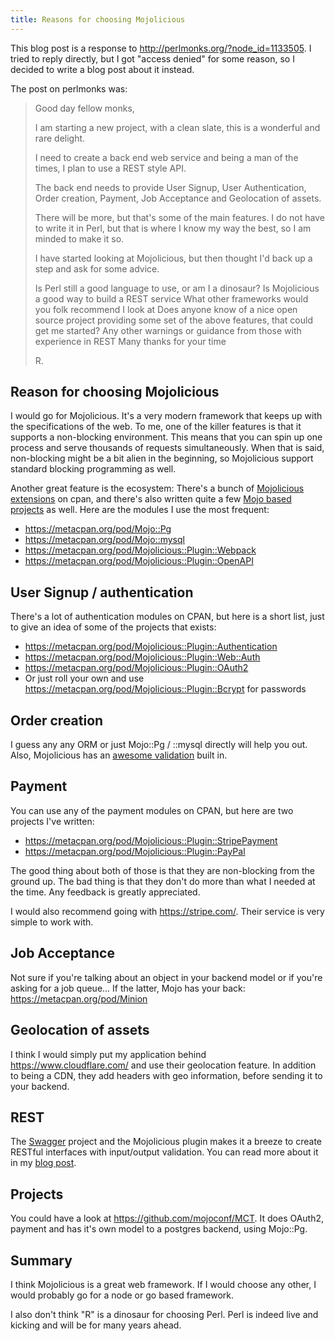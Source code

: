 ```yaml
---
title: Reasons for choosing Mojolicious
---
```


This blog post is a response to <http://perlmonks.org/?node_id=1133505>.
I tried to reply directly, but I got "access denied" for some reason, so
I decided to write a blog post about it instead.

The post on perlmonks was:

> Good day fellow monks,
>
> I am starting a new project, with a clean slate, this is a wonderful
> and rare delight.
>
> I need to create a back end web service and being a man of the times,
> I plan to use a REST style API.
>
> The back end needs to provide User Signup, User Authentication, Order
> creation, Payment, Job Acceptance and Geolocation of assets.
>
> There will be more, but that's some of the main features. I do not
> have to write it in Perl, but that is where I know my way the best, so
> I am minded to make it so.
>
> I have started looking at Mojolicious, but then thought I'd back up a
> step and ask for some advice.
>
> Is Perl still a good language to use, or am I a dinosaur? Is
> Mojolicious a good way to build a REST service What other frameworks
> would you folk recommend I look at Does anyone know of a nice open
> source project providing some set of the above features, that could
> get me started? Any other warnings or guidance from those with
> experience in REST Many thanks for your time
>
> R.

## Reason for choosing Mojolicious

I would go for Mojolicious. It's a very modern framework that keeps up
with the specifications of the web. To me, one of the killer features is
that it supports a non-blocking environment. This means that you can
spin up one process and serve thousands of requests simultaneously. When
that is said, non-blocking might be a bit alien in the beginning, so
Mojolicious support standard blocking programming as well.

Another great feature is the ecosystem: There's a bunch of [Mojolicious
extensions](https://metacpan.org/search?q=Mojolicious%3A%3APlugin) on
cpan, and there's also written quite a few [Mojo based
projects](https://metacpan.org/requires/distribution/Mojolicious) as
well. Here are the modules I use the most frequent:

-   <https://metacpan.org/pod/Mojo::Pg>
-   <https://metacpan.org/pod/Mojo::mysql>
-   <https://metacpan.org/pod/Mojolicious::Plugin::Webpack>
-   <https://metacpan.org/pod/Mojolicious::Plugin::OpenAPI>

## User Signup / authentication

There's a lot of authentication modules on CPAN, but here is a short
list, just to give an idea of some of the projects that exists:

-   <https://metacpan.org/pod/Mojolicious::Plugin::Authentication>
-   <https://metacpan.org/pod/Mojolicious::Plugin::Web::Auth>
-   <https://metacpan.org/pod/Mojolicious::Plugin::OAuth2>
-   Or just roll your own and use
    <https://metacpan.org/pod/Mojolicious::Plugin::Bcrypt> for passwords

## Order creation

I guess any any ORM or just Mojo::Pg / ::mysql directly will help you
out. Also, Mojolicious has an [awesome
validation](https://metacpan.org/pod/distribution/Mojolicious/lib/Mojolicious/Guides/Rendering.pod#Form-validation)
built in.

## Payment

You can use any of the payment modules on CPAN, but here are two
projects I've written:

-   <https://metacpan.org/pod/Mojolicious::Plugin::StripePayment>
-   <https://metacpan.org/pod/Mojolicious::Plugin::PayPal>

The good thing about both of those is that they are non-blocking from
the ground up. The bad thing is that they don't do more than what I
needed at the time. Any feedback is greatly appreciated.

I would also recommend going with <https://stripe.com/>. Their service
is very simple to work with.

## Job Acceptance

Not sure if you're talking about an object in your backend model or if
you're asking for a job queue... If the latter, Mojo has your back:
<https://metacpan.org/pod/Minion>

## Geolocation of assets

I think I would simply put my application behind
<https://www.cloudflare.com/> and use their geolocation feature. In
addition to being a CDN, they add headers with geo information, before
sending it to your backend.

## REST

The [Swagger](https://metacpan.org/pod/Swagger2) project and the
Mojolicious plugin makes it a breeze to create RESTful interfaces with
input/output validation. You can read more about it in my [blog
post](http://thorsen.pm/perl/programming/2015-07-05-mojolicious-swagger2).

## Projects

You could have a look at <https://github.com/mojoconf/MCT>. It does
OAuth2, payment and has it's own model to a postgres backend, using
Mojo::Pg.

## Summary

I think Mojolicious is a great web framework. If I would choose any
other, I would probably go for a node or go based framework.

I also don't think "R" is a dinosaur for choosing Perl. Perl is indeed
live and kicking and will be for many years ahead.
